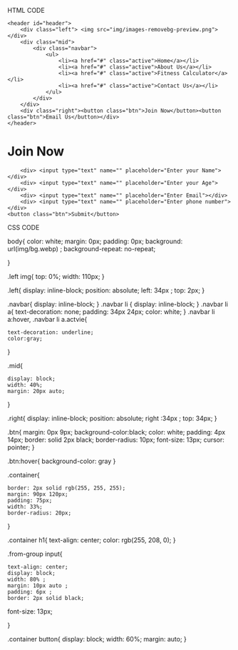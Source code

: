 HTML CODE

<!DOCTYPE html>
<html lang="en">

<head>
    <meta charset="UTF-8">
    <meta name="viewport" content="width=device-width, initial-scale=1.0">
    <title>Fitness Club</title>
    <link rel="stylesheet" href="index.css">
</head>

<body>

    <header id="header">
        <div class="left"> <img src="img/images-removebg-preview.png"></div>
        <div class="mid">
            <div class="navbar">
                <ul>
                    <li><a href="#" class="active">Home</a></li>
                    <li><a href="#" class="active">About Us</a></li>
                    <li><a href="#" class="active">Fitness Calculator</a></li>
                    <li><a href="#" class="active">Contact Us</a></li>
                </ul>
            </div>
        </div>
        <div class="right"><button class="btn">Join Now</button><button class="btn">Email Us</button></div>
    </header>

</body>
<div class=" container">
    <h1> Join Now  </h1>
    <form action="noaction.sql"></form>
    <div class="from-group">

        <div> <input type="text" name="" placeholder="Enter your Name"></div>
        <div> <input type="text" name="" placeholder="Enter your Age"></div>
        <div> <input type="text" name="" placeholder="Enter Email"></div>
        <div> <input type="text" name="" placeholder="Enter phone number"></div>
    <button class="btn">Submit</button>
</div>
</div>
</html>







CSS CODE


body{
    color: white;
    margin: 0px;
    padding: 0px;
    background: url(img/bg.webp) ;
background-repeat: no-repeat;


}

.left img{
    top: 0%;
    width: 110px;
}

.left{
    display: inline-block;
    position: absolute;
    left: 34px ;
    top: 2px;
}

.navbar{
    display: inline-block;
}
.navbar li {
    display: inline-block;
}
.navbar li a{
    text-decoration: none;
    padding: 34px 24px;
    color: white;
}
.navbar li a:hover, .navbar li a.actvie{

    text-decoration: underline;
    color:gray; 
}

.mid{

    display: block;
    width: 40%;
    margin: 20px auto;
}

.right{
    display: inline-block;
    position: absolute;
    right :34px ;
    top: 34px;
}

.btn{
    margin: 0px 9px;
    background-color:black;
    color: white;
    padding: 4px 14px;
    border: solid 2px black;
    border-radius: 10px;
    font-size: 13px;
    cursor: pointer;
}

.btn:hover{
    background-color: gray
}

.container{
    
    border: 2px solid rgb(255, 255, 255);
    margin: 90px 120px;
    padding: 75px;
    width: 33%;
    border-radius: 20px;
}

.container h1{
    text-align: center;
    color: rgb(255, 208, 0);
}

.from-group input{

    text-align: center;
    display: block;
    width: 80% ;
    margin: 10px auto ;
    padding: 6px ;
    border: 2px solid black;
   font-size: 13px;

}

.container button{
    display: block;
    width: 60%;
    margin: auto;
}

